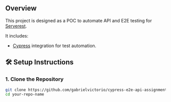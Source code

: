
## Overview

This project is designed as a POC to automate API and E2E testing for [Serverest](https://github.com/ServeRest/ServeRest).

It includes:
- [Cypress](https://docs.cypress.io/app/get-started/why-cypress) integration for test automation.

## 🛠 Setup Instructions

### 1. Clone the Repository
```bash
git clone https://github.com/gabrielvictorio/cypress-e2e-api-assignment.git
cd your-repo-name
